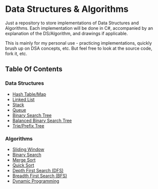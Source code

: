 # Data Structures & Algorithms

Just a repository to store implementations of Data Structures and Algorithms.
Each implementation will be done in C#, accompanied by an explanation of the DS/Algorithm, and drawings if applicable.

This is mainly for my personal use - practicing implementations, quickly brush up on DSA concepts, etc.
But feel free to look at the source code, fork it, etc.

## Table Of Contents

### Data Structures
- [Hash Table/Map](https://github.com/MAdisurya/data-structures-algorithms/tree/master/data-structures/hash-tables/HashTable)
- [Linked List](https://github.com/MAdisurya/data-structures-algorithms/tree/master/data-structures/linked-list/LinkedList)
- [Stack](https://github.com/MAdisurya/data-structures-algorithms/tree/master/data-structures/stack/Stack)
- [Queue](https://github.com/MAdisurya/data-structures-algorithms/tree/master/data-structures/queue/Queue)
- [Binary Search Tree](https://github.com/MAdisurya/data-structures-algorithms/tree/master/data-structures/binary-search-tree/BinarySearchTree)
- [Balanced Binary Search Tree](https://github.com/MAdisurya/data-structures-algorithms/tree/master/data-structures/BalancedBinarySearchTree)
- [Trie/Prefix Tree](https://github.com/MAdisurya/data-structures-algorithms/tree/master/data-structures/trie/Trie)

### Algorithms
- [Sliding Window](https://github.com/MAdisurya/data-structures-algorithms/tree/master/algorithms/sliding-window)
- [Binary Search](https://github.com/MAdisurya/data-structures-algorithms/tree/master/algorithms/binary-search)
- [Merge Sort](https://github.com/MAdisurya/data-structures-algorithms/tree/master/algorithms/merge-sort/MergeSort)
- [Quick Sort](https://github.com/MAdisurya/data-structures-algorithms/tree/master/algorithms/quick-sort/QuickSort)
- [Depth First Search (DFS)](https://github.com/MAdisurya/data-structures-algorithms/tree/master/algorithms/depth-first-search/DepthFirstSearch)
- [Breadth First Search (BFS)](https://github.com/MAdisurya/data-structures-algorithms/tree/master/algorithms/breadth-first-search/BreadthFirstSearch)
- [Dynamic Programming](https://github.com/MAdisurya/data-structures-algorithms/tree/master/algorithms/dynamic-programming/DynamicProgramming)
